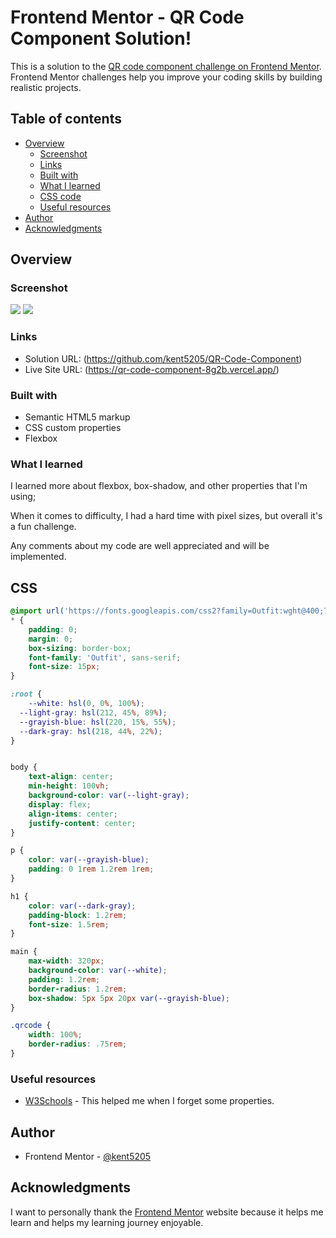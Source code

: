 
# Frontend Mentor - QR Code Component Solution!

This is a solution to the [QR code component challenge on Frontend Mentor](https://www.frontendmentor.io/challenges/qr-code-component-iux_sIO_H). Frontend Mentor challenges help you improve your coding skills by building realistic projects. 

## Table of contents

- [Overview](#overview)
  - [Screenshot](#screenshot)
  - [Links](#links)
  - [Built with](#built-with)
  - [What I learned](#what-i-learned)
  - [CSS code](#css)
  - [Useful resources](#useful-resources)
- [Author](#author)
- [Acknowledgments](#acknowledgments)


## Overview

### Screenshot

![](.images/desktop-screenshot.png)
![](.images/mobile-screenshot.png)


### Links

- Solution URL: (https://github.com/kent5205/QR-Code-Component)
- Live Site URL: (https://qr-code-component-8g2b.vercel.app/)


### Built with

- Semantic HTML5 markup
- CSS custom properties
- Flexbox


### What I learned

I learned more about flexbox, box-shadow, and other properties that I'm using;

When it comes to difficulty, I had a hard time with pixel sizes, but overall it's a fun challenge.

Any comments about my code are well appreciated and will be implemented.

## CSS
```css
@import url('https://fonts.googleapis.com/css2?family=Outfit:wght@400;700&display=swap');
* {
    padding: 0;
    margin: 0;
    box-sizing: border-box;
    font-family: 'Outfit', sans-serif;
    font-size: 15px;
}

:root {
    --white: hsl(0, 0%, 100%);
  --light-gray: hsl(212, 45%, 89%);
  --grayish-blue: hsl(220, 15%, 55%);
  --dark-gray: hsl(218, 44%, 22%);
}


body {
    text-align: center;
    min-height: 100vh;
    background-color: var(--light-gray);
    display: flex;
    align-items: center;
    justify-content: center;
}

p {
    color: var(--grayish-blue);
    padding: 0 1rem 1.2rem 1rem;
}

h1 {
    color: var(--dark-gray);
    padding-block: 1.2rem;
    font-size: 1.5rem;
}

main {
    max-width: 320px;
    background-color: var(--white);
    padding: 1.2rem;
    border-radius: 1.2rem;
    box-shadow: 5px 5px 20px var(--grayish-blue);
}

.qrcode {
    width: 100%;
    border-radius: .75rem;
}

```

### Useful resources

- [W3Schools](https://www.w3schools.com/w3css/defaulT.asp) - This helped me when I forget some properties.


## Author

- Frontend Mentor - [@kent5205](https://www.frontendmentor.io/profile/kent5205)

## Acknowledgments

I want to personally thank the [Frontend Mentor](https://www.frontendmentor.io/home) website because it helps me learn and helps my learning journey enjoyable. 